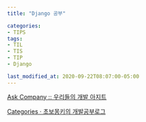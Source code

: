 ```yaml
---
title: "Django 공부"

categories:
- TIPS
tags:
- TIL
- TIS
- TIP
- Django

last_modified_at: 2020-09-22T08:07:00-05:00
---
```



[Ask Company :: 우리들의 개발 아지트](https://www.askcompany.kr/r/category/v1/)

[Categories · 초보몽키의 개발공부로그](https://wayhome25.github.io/blog/categories/#django)
